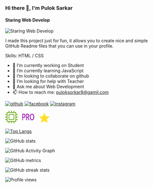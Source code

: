 ### Hi there 👋, I'm Pulok Sarkar
#### Staring Web Develop
![Staring Web Develop](https://scontent.xx.fbcdn.net/v/t1.15752-9/346156096_972163750621808_2414506856776993663_n.jpg?stp=dst-jpg_p206x206&_nc_cat=106&ccb=1-7&_nc_sid=aee45a&_nc_ohc=JAsGY0bfZogAX9ImkBT&_nc_ad=z-m&_nc_cid=0&_nc_ht=scontent.xx&oh=03_AdSSY8b3FwrTywXl3LPyZX3NU4uxvNDn1qU6vAWpNsnHAA&oe=648A2648)

I made this project just for fun, it allows you to create nice and simple GitHub Readme files that you can use in your profile.

Skills: HTML / CSS

- 🔭 I’m currently working on Student 
- 🌱 I’m currently learning JavaScript 
- 👯 I’m looking to collaborate on github 
- 🤔 I’m looking for help with Teacher 
- 💬 Ask me about Web Development 
- 📫 How to reach me: puloksorkar8@gamil.com 


[<img src='https://cdn.jsdelivr.net/npm/simple-icons@3.0.1/icons/github.svg' alt='github' height='40'>](https://github.com/puloksarkar)  [<img src='https://cdn.jsdelivr.net/npm/simple-icons@3.0.1/icons/facebook.svg' alt='facebook' height='40'>](https://www.facebook.com/https://www.facebook.com/pulok.sarkar.75436)  [<img src='https://cdn.jsdelivr.net/npm/simple-icons@3.0.1/icons/instagram.svg' alt='instagram' height='40'>](https://www.instagram.com/puioksorkar/)  

<a href='https://docs.github.com/en/developers'><img src='https://raw.githubusercontent.com/acervenky/animated-github-badges/master/assets/devbadge.gif' width='40' height='40'></a> <a href='https://github.com/pricing'><img src='https://raw.githubusercontent.com/acervenky/animated-github-badges/master/assets/pro.gif' width='40' height='40'></a> <a href='https://stars.github.com/'><img src='https://raw.githubusercontent.com/acervenky/animated-github-badges/master/assets/starbadge.gif' width='35' height='35'></a> 

[![Top Langs](https://github-readme-stats.vercel.app/api/top-langs/?username=puloksarkar)](https://github.com/anuraghazra/github-readme-stats)

![GitHub stats](https://github-readme-stats.vercel.app/api?username=puloksarkar&show_icons=true&count_private=true)  

![GitHub Activity Graph](https://activity-graph.herokuapp.com/graph?username=puloksarkar)  

![GitHub metrics](https://metrics.lecoq.io/puloksarkar)  

![GitHub streak stats](https://streak-stats.demolab.com/?user=puloksarkar)  

![Profile views](https://gpvc.arturio.dev/puloksarkar)  
